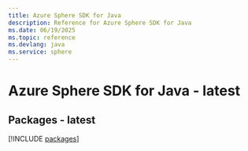 ```yaml
---
title: Azure Sphere SDK for Java
description: Reference for Azure Sphere SDK for Java
ms.date: 06/19/2025
ms.topic: reference
ms.devlang: java
ms.service: sphere
---
```

# Azure Sphere SDK for Java - latest
## Packages - latest
[!INCLUDE [packages](sphere-index.md)]